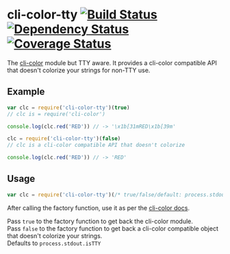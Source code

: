 # cli-color-tty [![Build Status](https://travis-ci.org/alanshaw/cli-color-tty.svg?branch=master)](https://travis-ci.org/alanshaw/cli-color-tty) [![Dependency Status](https://david-dm.org/alanshaw/cli-color-tty.svg)](https://david-dm.org/alanshaw/cli-color-tty) [![Coverage Status](https://img.shields.io/coveralls/alanshaw/cli-color-tty/master.svg?style=flat)](https://coveralls.io/r/alanshaw/cli-color-tty)

The [cli-color](https://github.com/medikoo/cli-color) module but TTY aware. It provides a cli-color compatible API that doesn't colorize your strings for non-TTY use.

## Example

```js
var clc = require('cli-color-tty')(true)
// clc is = require('cli-color')

console.log(clc.red('RED')) // -> '\x1b[31mRED\x1b[39m'

clc = require('cli-color-tty')(false)
// clc is a cli-color compatible API that doesn't colorize

console.log(clc.red('RED')) // -> 'RED'
```

## Usage

```js
var clc = require('cli-color-tty')(/* true/false/default: process.stdout.isTTY */)
```

After calling the factory function, use it as per the [cli-color docs](https://github.com/medikoo/cli-color/blob/master/README.md).

Pass `true` to the factory function to get back the cli-color module.  
Pass `false` to the factory function to get back a cli-color compatible object that doesn't colorize your strings.  
Defaults to `process.stdout.isTTY`